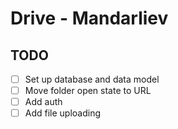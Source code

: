 # Drive - Mandarliev

## TODO

- [ ] Set up database and data model
- [ ] Move folder open state to URL
- [ ] Add auth
- [ ] Add file uploading

